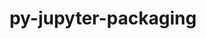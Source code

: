 ---
title: "py-jupyter-packaging"
layout: cache
categories: [package, develop]
meta: {"compilers": ["gcc@11.4.0", "gcc@9.4.0", "none"], "num_specs": 61, "num_specs_by_stack": {"data-vis-sdk": 10, "e4s": 20, "e4s-neoverse-v2": 22, "e4s-neoverse_v1": 6, "e4s-power": 3, "root": 61}, "oss": ["ubuntu20.04", "ubuntu22.04"], "platforms": ["linux"], "stacks": ["data-vis-sdk", "e4s", "e4s-neoverse-v2", "e4s-neoverse_v1", "e4s-power", "root"], "targets": ["neoverse_v1", "neoverse_v2", "ppc64le", "x86_64_v3"], "versions": ["0.12.3"]}
spec_details: [{"compiler": "none", "hash": "2jmnxhldhnrkai6cicgbzoq2ezhfymzo", "os": "ubuntu22.04", "platform": "linux", "size": "-", "stacks": ["e4s-neoverse-v2", "root"], "target": "neoverse_v2", "variants": ["build_system=python_pip"], "versions": ["0.12.3"]}, {"compiler": "none", "hash": "36xzy4b5ufwziotklskt5zlwzh2tanzx", "os": "ubuntu22.04", "platform": "linux", "size": "-", "stacks": ["e4s-neoverse-v2", "root"], "target": "neoverse_v2", "variants": ["build_system=python_pip"], "versions": ["0.12.3"]}, {"compiler": "none", "hash": "3yigwcxchtidmnppnwkp2bnhs7wd62bs", "os": "ubuntu22.04", "platform": "linux", "size": "-", "stacks": ["e4s-neoverse-v2", "root"], "target": "neoverse_v2", "variants": ["build_system=python_pip"], "versions": ["0.12.3"]}, {"compiler": "none", "hash": "4d26pjjkl7xvohrsun5q744vkiqi2yi5", "os": "ubuntu22.04", "platform": "linux", "size": "-", "stacks": ["e4s", "root"], "target": "x86_64_v3", "variants": ["build_system=python_pip"], "versions": ["0.12.3"]}, {"compiler": "none", "hash": "5p5oltb3gjh2y47353vsj3rxwkp76rdu", "os": "ubuntu22.04", "platform": "linux", "size": "-", "stacks": ["e4s", "root"], "target": "x86_64_v3", "variants": ["build_system=python_pip"], "versions": ["0.12.3"]}, {"compiler": "gcc@11.4.0", "hash": "5wdoa4xlpannl5kvlamj6htf4b4xz2cr", "os": "ubuntu22.04", "platform": "linux", "size": "-", "stacks": ["e4s-neoverse_v1", "root"], "target": "neoverse_v1", "variants": ["build_system=python_pip"], "versions": ["0.12.3"]}, {"compiler": "none", "hash": "66okcb7t33yux3wzi4c2itsfmkqbujay", "os": "ubuntu20.04", "platform": "linux", "size": "-", "stacks": ["data-vis-sdk", "root"], "target": "x86_64_v3", "variants": ["build_system=python_pip"], "versions": ["0.12.3"]}, {"compiler": "none", "hash": "a65gy6phzrxcybduxrm4jlnrbykwiusx", "os": "ubuntu22.04", "platform": "linux", "size": "-", "stacks": ["e4s", "root"], "target": "x86_64_v3", "variants": ["build_system=python_pip"], "versions": ["0.12.3"]}, {"compiler": "none", "hash": "aru372xtwkejddgehadgmedbwxlcv3w7", "os": "ubuntu22.04", "platform": "linux", "size": "-", "stacks": ["e4s", "root"], "target": "x86_64_v3", "variants": ["build_system=python_pip"], "versions": ["0.12.3"]}, {"compiler": "none", "hash": "azl4ulvpmnd3udpd7q5wnksqvv5kphk6", "os": "ubuntu22.04", "platform": "linux", "size": "-", "stacks": ["e4s", "root"], "target": "x86_64_v3", "variants": ["build_system=python_pip"], "versions": ["0.12.3"]}, {"compiler": "none", "hash": "beft6qvq44iip5xy7zdwqh77pyusjj4a", "os": "ubuntu22.04", "platform": "linux", "size": "-", "stacks": ["e4s-neoverse-v2", "root"], "target": "neoverse_v2", "variants": ["build_system=python_pip"], "versions": ["0.12.3"]}, {"compiler": "none", "hash": "bfmuqj5ldd4c6adt52kget4wdy7ctq6z", "os": "ubuntu22.04", "platform": "linux", "size": "-", "stacks": ["e4s-neoverse-v2", "root"], "target": "neoverse_v2", "variants": ["build_system=python_pip"], "versions": ["0.12.3"]}, {"compiler": "none", "hash": "bfx5ijhzonkux24fwm6l5dyhut7davgo", "os": "ubuntu22.04", "platform": "linux", "size": "-", "stacks": ["e4s", "root"], "target": "x86_64_v3", "variants": ["build_system=python_pip"], "versions": ["0.12.3"]}, {"compiler": "none", "hash": "bsfs44wkkatsylgavf5qwknpag5mtgpx", "os": "ubuntu22.04", "platform": "linux", "size": "-", "stacks": ["e4s", "root"], "target": "x86_64_v3", "variants": ["build_system=python_pip"], "versions": ["0.12.3"]}, {"compiler": "none", "hash": "cddgujufzhl7bzzri4ljppq3545absom", "os": "ubuntu20.04", "platform": "linux", "size": "-", "stacks": ["data-vis-sdk", "root"], "target": "x86_64_v3", "variants": ["build_system=python_pip"], "versions": ["0.12.3"]}, {"compiler": "gcc@11.4.0", "hash": "cyct5iskyxeyg3go53wqvuiugrwjy54p", "os": "ubuntu22.04", "platform": "linux", "size": "-", "stacks": ["e4s-neoverse_v1", "root"], "target": "neoverse_v1", "variants": ["build_system=python_pip"], "versions": ["0.12.3"]}, {"compiler": "none", "hash": "delmvuqrikzu7tdmu5kzb3aglwga2cbx", "os": "ubuntu22.04", "platform": "linux", "size": "-", "stacks": ["e4s", "root"], "target": "x86_64_v3", "variants": ["build_system=python_pip"], "versions": ["0.12.3"]}, {"compiler": "none", "hash": "dn2wq5nmbsq4zn56af6rq7k5ld2ccphe", "os": "ubuntu22.04", "platform": "linux", "size": "-", "stacks": ["e4s-neoverse-v2", "root"], "target": "neoverse_v2", "variants": ["build_system=python_pip"], "versions": ["0.12.3"]}, {"compiler": "none", "hash": "f3pxf2xvkrhkttlnqvm6gnxj7fv5kw6a", "os": "ubuntu20.04", "platform": "linux", "size": "-", "stacks": ["data-vis-sdk", "root"], "target": "x86_64_v3", "variants": ["build_system=python_pip"], "versions": ["0.12.3"]}, {"compiler": "none", "hash": "fbjkisyk4aua32tpxuka4iim4wsqyll4", "os": "ubuntu22.04", "platform": "linux", "size": "-", "stacks": ["e4s-neoverse-v2", "root"], "target": "neoverse_v2", "variants": ["build_system=python_pip"], "versions": ["0.12.3"]}, {"compiler": "none", "hash": "fmohub2xoo6bklhpvmzk5xlfhp4n7wc6", "os": "ubuntu22.04", "platform": "linux", "size": "-", "stacks": ["e4s-neoverse-v2", "root"], "target": "neoverse_v2", "variants": ["build_system=python_pip"], "versions": ["0.12.3"]}, {"compiler": "none", "hash": "fod6rreensoy24hvpghlrb3fuq2xn3y4", "os": "ubuntu22.04", "platform": "linux", "size": "-", "stacks": ["e4s-neoverse-v2", "root"], "target": "neoverse_v2", "variants": ["build_system=python_pip"], "versions": ["0.12.3"]}, {"compiler": "none", "hash": "fz3y5zbfgcwkulsc4xppp6dzsbedpy2q", "os": "ubuntu22.04", "platform": "linux", "size": "-", "stacks": ["e4s", "root"], "target": "x86_64_v3", "variants": ["build_system=python_pip"], "versions": ["0.12.3"]}, {"compiler": "gcc@9.4.0", "hash": "gggptk6i2qmn7jcwazpyw5x37erhwifx", "os": "ubuntu20.04", "platform": "linux", "size": "-", "stacks": ["e4s-power", "root"], "target": "ppc64le", "variants": ["build_system=python_pip"], "versions": ["0.12.3"]}, {"compiler": "none", "hash": "gupic3grtuvb2ex2mago4iyh7ns5c2jo", "os": "ubuntu22.04", "platform": "linux", "size": "-", "stacks": ["e4s-neoverse-v2", "root"], "target": "neoverse_v2", "variants": ["build_system=python_pip"], "versions": ["0.12.3"]}, {"compiler": "none", "hash": "hagtzwyo5y3bbksrxoaxazgiz6ex4ygt", "os": "ubuntu20.04", "platform": "linux", "size": "-", "stacks": ["data-vis-sdk", "root"], "target": "x86_64_v3", "variants": ["build_system=python_pip"], "versions": ["0.12.3"]}, {"compiler": "none", "hash": "i4yrmqf73cikouf5sfj43sqdubed2c6c", "os": "ubuntu22.04", "platform": "linux", "size": "-", "stacks": ["e4s", "root"], "target": "x86_64_v3", "variants": ["build_system=python_pip"], "versions": ["0.12.3"]}, {"compiler": "none", "hash": "juakfth6jiyhf66astticdurn3lg2j7u", "os": "ubuntu22.04", "platform": "linux", "size": "-", "stacks": ["e4s-neoverse-v2", "root"], "target": "neoverse_v2", "variants": ["build_system=python_pip"], "versions": ["0.12.3"]}, {"compiler": "none", "hash": "k745nniqxfcunn42zlmgnly23wdclgyq", "os": "ubuntu22.04", "platform": "linux", "size": "-", "stacks": ["e4s-neoverse-v2", "root"], "target": "neoverse_v2", "variants": ["build_system=python_pip"], "versions": ["0.12.3"]}, {"compiler": "none", "hash": "kdksgo6rrpckn5vrvmshxtc5vrqaw5vz", "os": "ubuntu22.04", "platform": "linux", "size": "-", "stacks": ["e4s", "root"], "target": "x86_64_v3", "variants": ["build_system=python_pip"], "versions": ["0.12.3"]}, {"compiler": "none", "hash": "lcwixeovvgcvxu333n3sp5uj43krtg3r", "os": "ubuntu22.04", "platform": "linux", "size": "-", "stacks": ["e4s-neoverse-v2", "root"], "target": "neoverse_v2", "variants": ["build_system=python_pip"], "versions": ["0.12.3"]}, {"compiler": "none", "hash": "mjosowrjsox6cp4ksjlrtp3f6g4leypz", "os": "ubuntu22.04", "platform": "linux", "size": "-", "stacks": ["e4s", "root"], "target": "x86_64_v3", "variants": ["build_system=python_pip"], "versions": ["0.12.3"]}, {"compiler": "gcc@11.4.0", "hash": "mxrvviczinnoug2ijpaa6u7wraf3phmh", "os": "ubuntu22.04", "platform": "linux", "size": "-", "stacks": ["e4s-neoverse_v1", "root"], "target": "neoverse_v1", "variants": ["build_system=python_pip"], "versions": ["0.12.3"]}, {"compiler": "none", "hash": "n3b46xof64h6x6d7sqxmra2ivtit7z3n", "os": "ubuntu22.04", "platform": "linux", "size": "-", "stacks": ["e4s-neoverse-v2", "root"], "target": "neoverse_v2", "variants": ["build_system=python_pip"], "versions": ["0.12.3"]}, {"compiler": "none", "hash": "nmv5tvggcnxob7fbjnk6dztykj66oqf5", "os": "ubuntu22.04", "platform": "linux", "size": "-", "stacks": ["e4s-neoverse-v2", "root"], "target": "neoverse_v2", "variants": ["build_system=python_pip"], "versions": ["0.12.3"]}, {"compiler": "gcc@11.4.0", "hash": "osa6fbrdsnopt45kwhb4x2pdchsj5pvs", "os": "ubuntu22.04", "platform": "linux", "size": "-", "stacks": ["e4s-neoverse_v1", "root"], "target": "neoverse_v1", "variants": ["build_system=python_pip"], "versions": ["0.12.3"]}, {"compiler": "none", "hash": "p47ynbcmi2cb7tltelsxzzladrp6pxxl", "os": "ubuntu22.04", "platform": "linux", "size": "-", "stacks": ["e4s-neoverse-v2", "root"], "target": "neoverse_v2", "variants": ["build_system=python_pip"], "versions": ["0.12.3"]}, {"compiler": "none", "hash": "p5c4gzzevptaajhdenykvbj4ehpyx5ef", "os": "ubuntu20.04", "platform": "linux", "size": "-", "stacks": ["data-vis-sdk", "root"], "target": "x86_64_v3", "variants": ["build_system=python_pip"], "versions": ["0.12.3"]}, {"compiler": "none", "hash": "pz5mwmey4cocm7nqdgkduqvupwreslkn", "os": "ubuntu22.04", "platform": "linux", "size": "-", "stacks": ["e4s", "root"], "target": "x86_64_v3", "variants": ["build_system=python_pip"], "versions": ["0.12.3"]}, {"compiler": "none", "hash": "qeoh7tutnggar34fdyqmnv33d2lxg5uw", "os": "ubuntu20.04", "platform": "linux", "size": "-", "stacks": ["data-vis-sdk", "root"], "target": "x86_64_v3", "variants": ["build_system=python_pip"], "versions": ["0.12.3"]}, {"compiler": "none", "hash": "qgad72jvoq227xmibnfibhbtjz6r2g2k", "os": "ubuntu22.04", "platform": "linux", "size": "-", "stacks": ["e4s", "root"], "target": "x86_64_v3", "variants": ["build_system=python_pip"], "versions": ["0.12.3"]}, {"compiler": "none", "hash": "rbfqat62jpcluznzi3oxbd43amqmnl7v", "os": "ubuntu22.04", "platform": "linux", "size": "-", "stacks": ["e4s-neoverse-v2", "root"], "target": "neoverse_v2", "variants": ["build_system=python_pip"], "versions": ["0.12.3"]}, {"compiler": "none", "hash": "rrnwhi7rkscc4ccil3evymmosb64c5y4", "os": "ubuntu22.04", "platform": "linux", "size": "-", "stacks": ["e4s", "root"], "target": "x86_64_v3", "variants": ["build_system=python_pip"], "versions": ["0.12.3"]}, {"compiler": "none", "hash": "sgm7ujbjukdeuilcev2nbu7ctmpmckbi", "os": "ubuntu22.04", "platform": "linux", "size": "-", "stacks": ["e4s", "root"], "target": "x86_64_v3", "variants": ["build_system=python_pip"], "versions": ["0.12.3"]}, {"compiler": "gcc@9.4.0", "hash": "sjl2a4qhvituupbr5hjpl64gw52inlt2", "os": "ubuntu20.04", "platform": "linux", "size": "-", "stacks": ["e4s-power", "root"], "target": "ppc64le", "variants": ["build_system=python_pip"], "versions": ["0.12.3"]}, {"compiler": "none", "hash": "sw6nlc2evznimqg4fzexbfe6wotd4ng3", "os": "ubuntu22.04", "platform": "linux", "size": "-", "stacks": ["e4s-neoverse-v2", "root"], "target": "neoverse_v2", "variants": ["build_system=python_pip"], "versions": ["0.12.3"]}, {"compiler": "none", "hash": "tsqshh37gceao3zvnhyj6pxudqhj6tdz", "os": "ubuntu20.04", "platform": "linux", "size": "-", "stacks": ["data-vis-sdk", "root"], "target": "x86_64_v3", "variants": ["build_system=python_pip"], "versions": ["0.12.3"]}, {"compiler": "none", "hash": "ui7sydm75vvlsocnn4j7fp3xtthfct7r", "os": "ubuntu22.04", "platform": "linux", "size": "-", "stacks": ["e4s", "root"], "target": "x86_64_v3", "variants": ["build_system=python_pip"], "versions": ["0.12.3"]}, {"compiler": "none", "hash": "uolospmogosawbhgky4mrxm3zqfzetux", "os": "ubuntu20.04", "platform": "linux", "size": "-", "stacks": ["data-vis-sdk", "root"], "target": "x86_64_v3", "variants": ["build_system=python_pip"], "versions": ["0.12.3"]}, {"compiler": "none", "hash": "v7hisoizrtfjkmsxxwyrhstr5urepwrd", "os": "ubuntu22.04", "platform": "linux", "size": "-", "stacks": ["e4s-neoverse-v2", "root"], "target": "neoverse_v2", "variants": ["build_system=python_pip"], "versions": ["0.12.3"]}, {"compiler": "none", "hash": "vafqwxbfisi7dyom7pxdouf44kmugnw2", "os": "ubuntu22.04", "platform": "linux", "size": "-", "stacks": ["e4s", "root"], "target": "x86_64_v3", "variants": ["build_system=python_pip"], "versions": ["0.12.3"]}, {"compiler": "none", "hash": "vc5rpqydynffqk7otfqwa6u57pwcy4gq", "os": "ubuntu20.04", "platform": "linux", "size": "-", "stacks": ["data-vis-sdk", "root"], "target": "x86_64_v3", "variants": ["build_system=python_pip"], "versions": ["0.12.3"]}, {"compiler": "none", "hash": "vxgscdyxzcna3f5y5qnt5rsf74fw6enu", "os": "ubuntu22.04", "platform": "linux", "size": "-", "stacks": ["e4s", "root"], "target": "x86_64_v3", "variants": ["build_system=python_pip"], "versions": ["0.12.3"]}, {"compiler": "gcc@9.4.0", "hash": "wbjasg7vqc5yt4dguqnmfufkze72adym", "os": "ubuntu20.04", "platform": "linux", "size": "-", "stacks": ["e4s-power", "root"], "target": "ppc64le", "variants": ["build_system=python_pip"], "versions": ["0.12.3"]}, {"compiler": "none", "hash": "xas4uyvampurfk3s5zzvgvpkuu3arfcs", "os": "ubuntu22.04", "platform": "linux", "size": "-", "stacks": ["e4s-neoverse-v2", "root"], "target": "neoverse_v2", "variants": ["build_system=python_pip"], "versions": ["0.12.3"]}, {"compiler": "none", "hash": "xtzohg4aeeewkzh6l4ymyyqyrnxj6hgq", "os": "ubuntu22.04", "platform": "linux", "size": "-", "stacks": ["e4s-neoverse-v2", "root"], "target": "neoverse_v2", "variants": ["build_system=python_pip"], "versions": ["0.12.3"]}, {"compiler": "none", "hash": "xu2mugmmp4vrnjedbjunnzfmxt2fbry5", "os": "ubuntu20.04", "platform": "linux", "size": "-", "stacks": ["data-vis-sdk", "root"], "target": "x86_64_v3", "variants": ["build_system=python_pip"], "versions": ["0.12.3"]}, {"compiler": "gcc@11.4.0", "hash": "ylg5gaqmvuyigknabraqt7w3acow4ogk", "os": "ubuntu22.04", "platform": "linux", "size": "-", "stacks": ["e4s-neoverse_v1", "root"], "target": "neoverse_v1", "variants": ["build_system=python_pip"], "versions": ["0.12.3"]}, {"compiler": "gcc@11.4.0", "hash": "za5pcnvqp44s7un4v35ojgfiltdmarhj", "os": "ubuntu22.04", "platform": "linux", "size": "-", "stacks": ["e4s-neoverse_v1", "root"], "target": "neoverse_v1", "variants": ["build_system=python_pip"], "versions": ["0.12.3"]}, {"compiler": "none", "hash": "zdc4hady54dabg3gmwhdz5c55gf7gskd", "os": "ubuntu22.04", "platform": "linux", "size": "-", "stacks": ["e4s", "root"], "target": "x86_64_v3", "variants": ["build_system=python_pip"], "versions": ["0.12.3"]}, {"compiler": "none", "hash": "zfvvrmwrxsufd3qplklbk2fldeih7weh", "os": "ubuntu22.04", "platform": "linux", "size": "-", "stacks": ["e4s-neoverse-v2", "root"], "target": "neoverse_v2", "variants": ["build_system=python_pip"], "versions": ["0.12.3"]}]
---